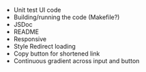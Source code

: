 * Unit test UI code
* Building/running the code (Makefile?)
* JSDoc
* README
* Responsive
* Style Redirect loading
* Copy button for shortened link
* Continuous gradient across input and button